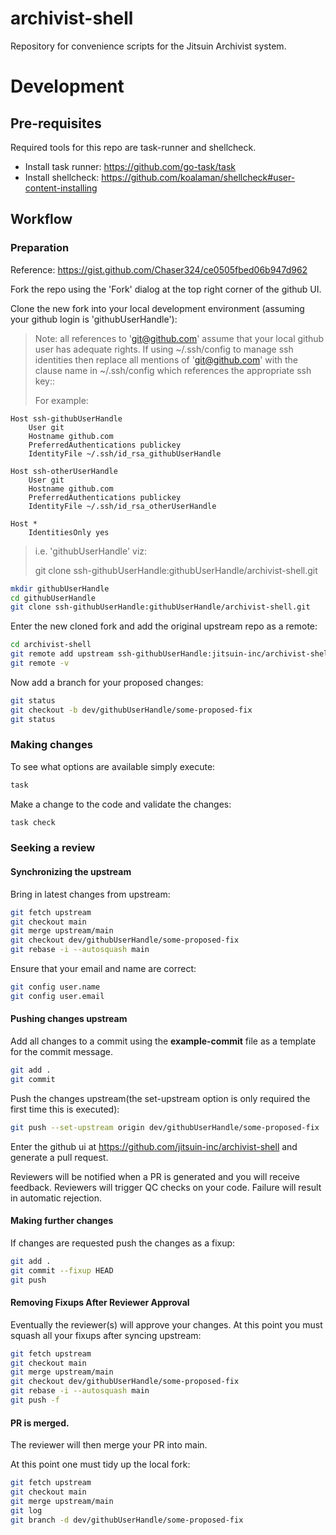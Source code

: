 # archivist-shell

Repository for convenience scripts for the Jitsuin Archivist system.

# Development

## Pre-requisites

Required tools for this repo are task-runner and shellcheck.

   - Install task runner: https://github.com/go-task/task
   - Install shellcheck: https://github.com/koalaman/shellcheck#user-content-installing

## Workflow

### Preparation

Reference: https://gist.github.com/Chaser324/ce0505fbed06b947d962

Fork the repo using the 'Fork' dialog at the top right corner of the github UI.

Clone the new fork into your local development environment (assuming your github
login is 'githubUserHandle'):

> Note: all references to 'git@github.com' assume that your local github user has adequate
> rights. If using ~/.ssh/config to manage ssh identities then replace all mentions of
> 'git@github.com' with the clause name in ~/.ssh/config which references the appropriate
> ssh key::
> 
> For example:
```
Host ssh-githubUserHandle
    User git
    Hostname github.com
    PreferredAuthentications publickey
    IdentityFile ~/.ssh/id_rsa_githubUserHandle

Host ssh-otherUserHandle
    User git
    Hostname github.com
    PreferredAuthentications publickey
    IdentityFile ~/.ssh/id_rsa_otherUserHandle

Host *
    IdentitiesOnly yes

```
> i.e. 'githubUserHandle' viz:
>
>    git clone ssh-githubUserHandle:githubUserHandle/archivist-shell.git
>


```bash
mkdir githubUserHandle
cd githubUserHandle
git clone ssh-githubUserHandle:githubUserHandle/archivist-shell.git
```

Enter the new cloned fork and add the original upstream repo as a remote:

```bash
cd archivist-shell
git remote add upstream ssh-githubUserHandle:jitsuin-inc/archivist-shell.git
git remote -v
```

Now add a branch for your proposed changes:

```bash
git status
git checkout -b dev/githubUserHandle/some-proposed-fix
git status
```

### Making changes

To see what options are available simply execute:

```bash
task
```

Make a change to the code and validate the changes:

```bash
task check
```

### Seeking a review

#### Synchronizing the upstream

Bring in latest changes from upstream:

```bash
git fetch upstream
git checkout main
git merge upstream/main
git checkout dev/githubUserHandle/some-proposed-fix
git rebase -i --autosquash main
```

Ensure that your email and name are correct:

```bash
git config user.name
git config user.email
```

#### Pushing changes upstream

Add all changes to a commit using the **example-commit** file as a template
for the commit message.

```bash
git add .
git commit
```

Push the changes upstream(the set-upstream option is only required the first time this is executed):

```bash
git push --set-upstream origin dev/githubUserHandle/some-proposed-fix
```

Enter the github ui at https://github.com/jitsuin-inc/archivist-shell and 
generate a pull request.

Reviewers will be notified when a PR is generated and you will receive feedback.
Reviewers will trigger QC checks on your code. Failure will result in
automatic rejection.

#### Making further changes

If changes are requested push the changes as a fixup:

```bash
git add .
git commit --fixup HEAD
git push
```

#### Removing Fixups After Reviewer Approval

Eventually the reviewer(s) will approve your changes. At this point you must
squash all your fixups after syncing upstream:

```bash
git fetch upstream
git checkout main
git merge upstream/main
git checkout dev/githubUserHandle/some-proposed-fix
git rebase -i --autosquash main
git push -f
```

#### PR is merged.

The reviewer will then merge your PR into main.

At this point one must tidy up the local fork:

```bash
git fetch upstream
git checkout main
git merge upstream/main
git log
git branch -d dev/githubUserHandle/some-proposed-fix
```

